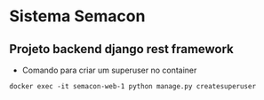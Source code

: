 # Sistema Semacon 
## Projeto backend django rest framework

* Comando para criar um superuser no container 
```
docker exec -it semacon-web-1 python manage.py createsuperuser
```
